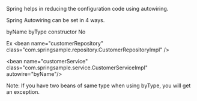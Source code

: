 Spring helps in reducing the configuration code using autowiring.

Spring Autowiring can be set in 4 ways.

byName
byType
constructor
No

Ex
&lt;bean name="customerRepository" class="com.springsample.repository.CustomerRepositoryImpl" /&gt;

&lt;bean name="customerService" class="com.springsample.service.CustomerServiceImpl" autowire="byName"/&gt;

Note: If you have two beans of same type when using byType, you will get an exception.


